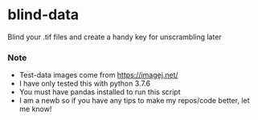 # blind-data
Blind your .tif files and create a handy key for unscrambling later

### Note
* Test-data images come from https://imagej.net/
* I have only tested this with python 3.7.6
* You must have pandas installed to run this script
* I am a newb so if you have any tips to make my repos/code better, let me know! 





